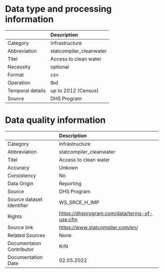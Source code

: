 # Data type and processing information 
|                  | Description             |
|:-----------------|:------------------------|
| Category         | Infrastructure          |
| Abbreviation     | statcompiler_cleanwater |
| Titel            | Access to clean water   |
| Necessity        | optional                |
| Format           | csv                     |
| Operation        | tbd                     |
| Temporal details | up to 2012 (Census)     |
| Source           | DHS Program             |
# Data quality information 
|                           | Description                                  |
|:--------------------------|:---------------------------------------------|
| Category                  | Infrastructure                               |
| Abbreviation              | statcompiler_cleanwater                      |
| Titel                     | Access to clean water                        |
| Accuracy                  | Unkown                                       |
| Consistency               | No                                           |
| Data Origin               | Reporting                                    |
| Source                    | DHS Program                                  |
| Source dataset Identifier | WS_SRCE_H_IMP                                |
| Rights                    | https://dhsprogram.com/data/terms-of-use.cfm |
| Source link               | https://www.statcompiler.com/en/             |
| Related Sources           | None                                         |
| Documentaion Contributor  | KrN                                          |
| Documentation Date        | 02.05.2022                                   |